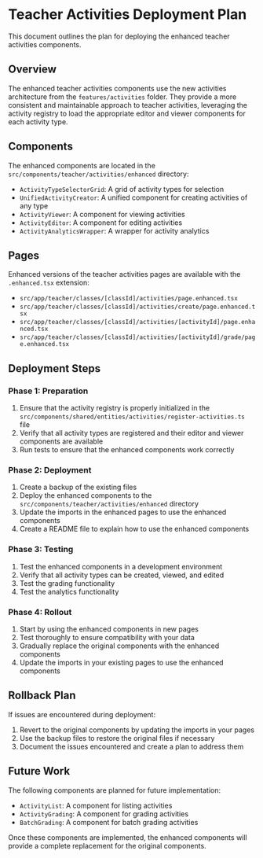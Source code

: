 # Teacher Activities Deployment Plan

This document outlines the plan for deploying the enhanced teacher activities components.

## Overview

The enhanced teacher activities components use the new activities architecture from the `features/activities` folder. They provide a more consistent and maintainable approach to teacher activities, leveraging the activity registry to load the appropriate editor and viewer components for each activity type.

## Components

The enhanced components are located in the `src/components/teacher/activities/enhanced` directory:

- `ActivityTypeSelectorGrid`: A grid of activity types for selection
- `UnifiedActivityCreator`: A unified component for creating activities of any type
- `ActivityViewer`: A component for viewing activities
- `ActivityEditor`: A component for editing activities
- `ActivityAnalyticsWrapper`: A wrapper for activity analytics

## Pages

Enhanced versions of the teacher activities pages are available with the `.enhanced.tsx` extension:

- `src/app/teacher/classes/[classId]/activities/page.enhanced.tsx`
- `src/app/teacher/classes/[classId]/activities/create/page.enhanced.tsx`
- `src/app/teacher/classes/[classId]/activities/[activityId]/page.enhanced.tsx`
- `src/app/teacher/classes/[classId]/activities/[activityId]/grade/page.enhanced.tsx`

## Deployment Steps

### Phase 1: Preparation

1. Ensure that the activity registry is properly initialized in the `src/components/shared/entities/activities/register-activities.ts` file
2. Verify that all activity types are registered and their editor and viewer components are available
3. Run tests to ensure that the enhanced components work correctly

### Phase 2: Deployment

1. Create a backup of the existing files
2. Deploy the enhanced components to the `src/components/teacher/activities/enhanced` directory
3. Update the imports in the enhanced pages to use the enhanced components
4. Create a README file to explain how to use the enhanced components

### Phase 3: Testing

1. Test the enhanced components in a development environment
2. Verify that all activity types can be created, viewed, and edited
3. Test the grading functionality
4. Test the analytics functionality

### Phase 4: Rollout

1. Start by using the enhanced components in new pages
2. Test thoroughly to ensure compatibility with your data
3. Gradually replace the original components with the enhanced components
4. Update the imports in your existing pages to use the enhanced components

## Rollback Plan

If issues are encountered during deployment:

1. Revert to the original components by updating the imports in your pages
2. Use the backup files to restore the original files if necessary
3. Document the issues encountered and create a plan to address them

## Future Work

The following components are planned for future implementation:

- `ActivityList`: A component for listing activities
- `ActivityGrading`: A component for grading activities
- `BatchGrading`: A component for batch grading activities

Once these components are implemented, the enhanced components will provide a complete replacement for the original components.

